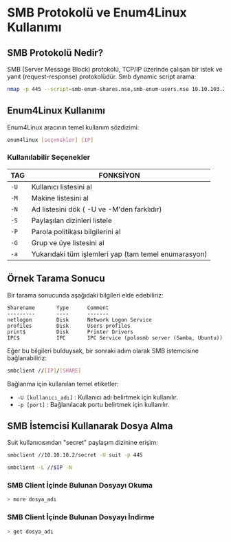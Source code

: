 # SMB Protokolü ve Enum4Linux Kullanımı

## SMB Protokolü Nedir?
SMB (Server Message Block) protokolü, TCP/IP üzerinde çalışan bir istek ve yanıt (request-response) protokolüdür.
Smb dynamic script arama:
```sh
nmap -p 445 --script=smb-enum-shares.nse,smb-enum-users.nse 10.10.103.254
```
## Enum4Linux Kullanımı
Enum4Linux aracının temel kullanım sözdizimi:

```sh
enum4linux [seçenekler] [IP]
```

### Kullanılabilir Seçenekler

| TAG  | FONKSİYON |
|------|------------|
| `-U` | Kullanıcı listesini al |
| `-M` | Makine listesini al |
| `-N` | Ad listesini dök ( -U ve -M'den farklıdır) |
| `-S` | Paylaşılan dizinleri listele |
| `-P` | Parola politikası bilgilerini al |
| `-G` | Grup ve üye listesini al |
| `-a` | Yukarıdaki tüm işlemleri yap (tam temel enumarasyon) |

## Örnek Tarama Sonucu
Bir tarama sonucunda aşağıdaki bilgileri elde edebiliriz:

```
Sharename       Type      Comment
---------       ----      -------
netlogon        Disk      Network Logon Service
profiles        Disk      Users profiles
print$          Disk      Printer Drivers
IPC$            IPC       IPC Service (polosmb server (Samba, Ubuntu))
```

Eğer bu bilgileri bulduysak, bir sonraki adım olarak SMB istemcisine bağlanabiliriz:

```sh
smbclient //[IP]/[SHARE]
```

Bağlanma için kullanılan temel etiketler:
- `-U [kullanıcı_adı]` : Kullanıcı adı belirtmek için kullanılır.
- `-p [port]` : Bağlanılacak portu belirtmek için kullanılır.

## SMB İstemcisi Kullanarak Dosya Alma
Suit kullanıcısından "secret" paylaşım dizinine erişim:

```sh
smbclient //10.10.10.2/secret -U suit -p 445
```
```bash
smbclient -L //$IP -N
```
### SMB Client İçinde Bulunan Dosyayı Okuma
```sh
> more dosya_adı
```

### SMB Client İçinde Bulunan Dosyayı İndirme
```sh
> get dosya_adı
```

